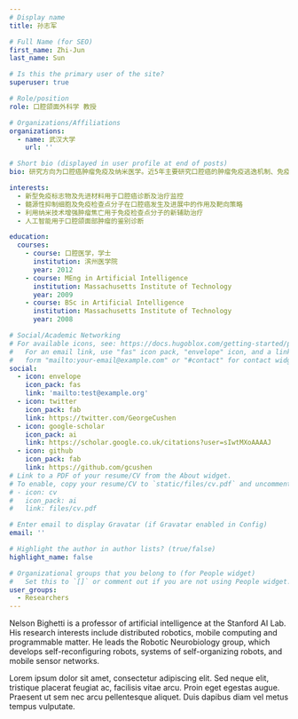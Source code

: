 ```yaml
---
# Display name
title: 孙志军

# Full Name (for SEO)
first_name: Zhi-Jun
last_name: Sun

# Is this the primary user of the site?
superuser: true

# Role/position
role: 口腔颌面外科学 教授

# Organizations/Affiliations
organizations:
  - name: 武汉大学
    url: ''

# Short bio (displayed in user profile at end of posts)
bio: 研究方向为口腔癌肿瘤免疫及纳米医学。近5年主要研究口腔癌的肿瘤免疫逃逸机制、免疫治疗及纳米医学，致力于医工交叉，利用先进纳米技术用于口腔癌的诊断及免疫治疗。

interests:
  - 新型免疫标志物及先进材料用于口腔癌诊断及治疗监控
  - 髓源性抑制细胞及免疫检查点分子在口腔癌发生及进展中的作用及靶向策略
  - 利用纳米技术增强肿瘤焦亡用于免疫检查点分子的新辅助治疗
  - 人工智能用于口腔颌面部肿瘤的鉴别诊断

education:
  courses:
    - course: 口腔医学，学士
      institution: 滨州医学院
      year: 2012
    - course: MEng in Artificial Intelligence
      institution: Massachusetts Institute of Technology
      year: 2009
    - course: BSc in Artificial Intelligence
      institution: Massachusetts Institute of Technology
      year: 2008

# Social/Academic Networking
# For available icons, see: https://docs.hugoblox.com/getting-started/page-builder/#icons
#   For an email link, use "fas" icon pack, "envelope" icon, and a link in the
#   form "mailto:your-email@example.com" or "#contact" for contact widget.
social:
  - icon: envelope
    icon_pack: fas
    link: 'mailto:test@example.org'
  - icon: twitter
    icon_pack: fab
    link: https://twitter.com/GeorgeCushen
  - icon: google-scholar
    icon_pack: ai
    link: https://scholar.google.co.uk/citations?user=sIwtMXoAAAAJ
  - icon: github
    icon_pack: fab
    link: https://github.com/gcushen
# Link to a PDF of your resume/CV from the About widget.
# To enable, copy your resume/CV to `static/files/cv.pdf` and uncomment the lines below.
# - icon: cv
#   icon_pack: ai
#   link: files/cv.pdf

# Enter email to display Gravatar (if Gravatar enabled in Config)
email: ''

# Highlight the author in author lists? (true/false)
highlight_name: false

# Organizational groups that you belong to (for People widget)
#   Set this to `[]` or comment out if you are not using People widget.
user_groups:
  - Researchers
---
```


Nelson Bighetti is a professor of artificial intelligence at the Stanford AI Lab. His research interests include distributed robotics, mobile computing and programmable matter. He leads the Robotic Neurobiology group, which develops self-reconfiguring robots, systems of self-organizing robots, and mobile sensor networks.

Lorem ipsum dolor sit amet, consectetur adipiscing elit. Sed neque elit, tristique placerat feugiat ac, facilisis vitae arcu. Proin eget egestas augue. Praesent ut sem nec arcu pellentesque aliquet. Duis dapibus diam vel metus tempus vulputate.
